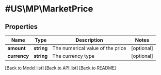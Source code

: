 # #US\MP\MarketPrice

## Properties

Name | Type | Description | Notes
------------ | ------------- | ------------- | -------------
**amount** | **string** | The numerical value of the price | [optional]
**currency** | **string** | The currency type | [optional]


[[Back to Model list]](../) [[Back to API list]](../../Api/US/MP) [[Back to README]](../../README.md)
